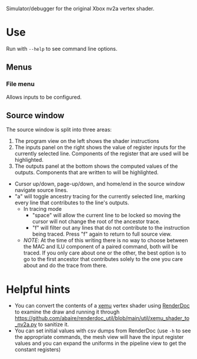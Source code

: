 Simulator/debugger for the original Xbox nv2a vertex shader.

# Use

Run with `--help` to see command line options.

## Menus

### File menu

Allows inputs to be configured.

## Source window

The source window is split into three areas:

1. The program view on the left shows the shader instructions
1. The inputs panel on the right shows the value of register inputs for the
   currently selected line. Components of the register that are used will be
   highlighted.
1. The outputs panel at the bottom shows the computed values of the outputs.
   Components that are written to will be highlighted.

* Cursor up/down, page-up/down, and home/end in the source window navigate
  source lines.
* "a" will toggle ancestry tracing for the currently selected line, marking
  every line that contributes to the line's outputs.
    * In tracing mode
        * "space" will allow the current line to be locked so
          moving the cursor will not change the root of the ancestor trace.
        * "f" will filter out any lines that do not contribute to the
          instruction being traced. Press "f" again to return to full source
          view.
    * _NOTE_: At the time of this writing there is no way to choose between the
      MAC and ILU component of a paired command, both will be traced. If you
      only care about one or the other, the best option is to go to the first
      ancestor that contributes solely to the one you care about and do the
      trace from there.

# Helpful hints

* You can convert the contents of a [xemu](https://github.com/mborgerson/xemu)
  vertex shader using [RenderDoc](https://renderdoc.org/) to examine the draw
  and running it
  through https://github.com/abaire/renderdoc_util/blob/main/util/xemu_shader_to_nv2a.py
  to sanitize it.
* You can set initial values with csv dumps from RenderDoc (use `-h` to see the
  appropriate commands, the mesh view will have the input register values and
  you can expand the uniforms in the pipeline view to get the constant
  registers)
